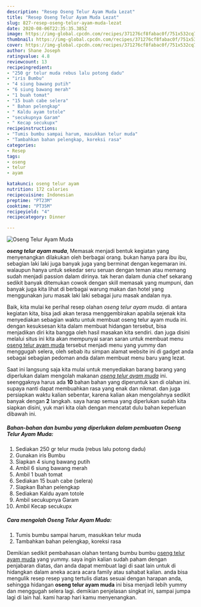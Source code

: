 ```yaml
---
description: "Resep Oseng Telur Ayam Muda Lezat"
title: "Resep Oseng Telur Ayam Muda Lezat"
slug: 827-resep-oseng-telur-ayam-muda-lezat
date: 2020-08-06T22:35:35.385Z
image: https://img-global.cpcdn.com/recipes/371276cf8fabac0f/751x532cq70/oseng-telur-ayam-muda-foto-resep-utama.jpg
thumbnail: https://img-global.cpcdn.com/recipes/371276cf8fabac0f/751x532cq70/oseng-telur-ayam-muda-foto-resep-utama.jpg
cover: https://img-global.cpcdn.com/recipes/371276cf8fabac0f/751x532cq70/oseng-telur-ayam-muda-foto-resep-utama.jpg
author: Shane Joseph
ratingvalue: 4.8
reviewcount: 13
recipeingredient:
- "250 gr telur muda rebus lalu potong dadu"
- "iris Bumbu"
- "4 siung bawang putih"
- "6 siung bawang merah"
- "1 buah tomat"
- "15 buah cabe selera"
- " Bahan pelengkap"
- " Kaldu ayam totole"
- "secukupnya Garam"
- " Kecap secukupx"
recipeinstructions:
- "Tumis bumbu sampai harum, masukkan telur muda"
- "Tambahkan bahan pelengkap, koreksi rasa"
categories:
- Resep
tags:
- oseng
- telur
- ayam

katakunci: oseng telur ayam 
nutrition: 172 calories
recipecuisine: Indonesian
preptime: "PT23M"
cooktime: "PT35M"
recipeyield: "4"
recipecategory: Dinner

---
```



![Oseng Telur Ayam Muda](https://img-global.cpcdn.com/recipes/371276cf8fabac0f/751x532cq70/oseng-telur-ayam-muda-foto-resep-utama.jpg)

<b><i>oseng telur ayam muda</i></b>, Memasak menjadi bentuk kegiatan yang menyenangkan dilakukan oleh berbagai orang. bukan hanya para ibu ibu, sebagian laki laki juga banyak juga yang berminat dengan kegemaran ini. walaupun hanya untuk sekedar seru seruan dengan teman atau memang sudah menjadi passion dalam dirinya. tak heran dalam dunia chef sekarang sedikit banyak ditemukan cowok dengan skill memasak yang mumpuni, dan banyak juga kita lihat di berbagai warung makan dan hotel yang menggunakan juru masak laki laki sebagai juru masak andalan nya.

Baik, kita mulai ke perihal resep olahan <i>oseng telur ayam muda</i>. di antara kegiatan kita, bisa jadi akan terasa menggembirakan apabila sejenak kita menyediakan sebagian waktu untuk membuat oseng telur ayam muda ini. dengan kesuksesan kita dalam membuat hidangan tersebut, bisa menjadikan diri kita bangga oleh hasil masakan kita sendiri. dan juga disini melalui situs ini kita akan mempunyai saran saran untuk membuat menu <u>oseng telur ayam muda</u> tersebut menjadi menu yang yummy dan menggugah selera, oleh sebab itu simpan alamat website ini di gadget anda sebagai sebagian pedoman anda dalam membuat menu baru yang lezat.




Saat ini langsung saja kita mulai untuk menyediakan barang barang yang diperlukan dalam mengolah makanan <u><i>oseng telur ayam muda</i></u> ini. seenggaknya harus ada <b>10</b> bahan bahan yang diperuntuk kan di olahan ini. supaya nanti dapat membuahkan rasa yang enak dan nikmat. dan juga persiapkan waktu kalian sebentar, karena kalian akan mengolahnya sedikit banyak dengan <b>2</b> langkah. saya harap semua yang diperlukan sudah kita siapkan disini, yuk mari kita olah dengan mencatat dulu bahan keperluan dibawah ini.

<!--inarticleads1-->

##### Bahan-bahan dan bumbu yang diperlukan dalam pembuatan Oseng Telur Ayam Muda:

1. Sediakan 250 gr telur muda (rebus lalu potong dadu)
1. Gunakan iris Bumbu
1. Siapkan 4 siung bawang putih
1. Ambil 6 siung bawang merah
1. Ambil 1 buah tomat
1. Sediakan 15 buah cabe (selera)
1. Siapkan  Bahan pelengkap
1. Sediakan  Kaldu ayam totole
1. Ambil secukupnya Garam
1. Ambil  Kecap secukupx




<!--inarticleads2-->

##### Cara mengolah Oseng Telur Ayam Muda:

1. Tumis bumbu sampai harum, masukkan telur muda
1. Tambahkan bahan pelengkap, koreksi rasa




Demikian sedikit pembahasan olahan tentang bumbu bumbu <u>oseng telur ayam muda</u> yang yummy. saya ingin kalian sudah paham dengan penjabaran diatas, dan anda dapat membuat lagi di saat lain untuk di hidangkan dalam aneka acara acara family atau sahabat kalian. anda bisa mengulik resep resep yang tertulis diatas sesuai dengan harapan anda, sehingga hidangan <b>oseng telur ayam muda</b> ini bisa menjadi lebih yummy dan menggugah selera lagi. demikian penjelasan singkat ini, sampai jumpa lagi di lain hal. kami harap hari kamu menyenangkan.
